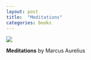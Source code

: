 ```yaml
---
layout: post
title:  "Meditations"
categories: books
---
```

<a target="_blank"  href="https://www.amazon.com/gp/product/B00LLOTBL8/ref=as_li_tl?ie=UTF8&camp=1789&creative=9325&creativeASIN=B00LLOTBL8&linkCode=as2&tag=42models-20&linkId=5ac79f835c73f6fd0fd0d36eb8ec4c75"><img border="0" src="//ws-na.amazon-adsystem.com/widgets/q?_encoding=UTF8&MarketPlace=US&ASIN=B00LLOTBL8&ServiceVersion=20070822&ID=AsinImage&WS=1&Format=_SL160_&tag=42models-20" ></a><img src="//ir-na.amazon-adsystem.com/e/ir?t=42models-20&l=am2&o=1&a=B00LLOTBL8" width="1" height="1" border="0" alt="" style="border:none !important; margin:0px !important;" />

**Meditations** by Marcus Aurelius 